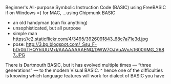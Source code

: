 Beginner's All-purpose Symbolic Instruction Code (BASIC)
using FreeBASIC if on Windows =(
for MAC, ...using Chipmunk BASIC

- an old handyman (can fix anything)
- unsophisticated, but all purpose
- simple man https://c2.staticflickr.com/4/3495/3926091843_68c7a71e3d.jpg
- pose: http://3.bp.blogspot.com/_Ssu_F-bDr0I/THQYhIUUMxI/AAAAAAAAENQ/DWW7OJVuAVo/s1600/IMG_2687.JPG

There is Dartmouth BASIC, but it has evolved multiple times — “three generations” — to the modern Visual BASIC.
^ hence one of the difficulties is knowing which language features will work for dialect of BASIC you have
